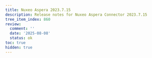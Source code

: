 ```yaml
---
title: Nuxeo Aspera 2023.7.15
description: Release notes for Nuxeo Aspera Connector 2023.7.15
tree_item_index: 860
review:
  comment: ''
  date: '2025-08-08'
  status: ok
toc: true
hidden: true
---
```

